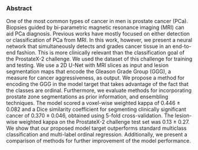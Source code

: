 ### Abstract

One of the most common types of cancer in men is prostate cancer (PCa). Biopsies guided by bi-parametric magnetic resonance imaging (MRI) can aid PCa diagnosis. Previous works have mostly focused on either detection or classification of PCa from MRI. In this work, however, we present a neural network that simultaneously detects and grades cancer tissue in an end-to-end fashion. This is more clinically relevant than the classification goal of the ProstateX-2 challenge. We used the dataset of this challenge for training and testing. We use a 2D U-Net with MRI slices as input and lesion segmentation maps that encode the Gleason Grade Group (GGG), a measure for cancer aggressiveness, as output. We propose a method for encoding the GGG in the model target that takes advantage of the fact that the classes are ordinal. Furthermore, we evaluate methods for incorporating prostate zone segmentations as prior information, and ensembling techniques. The model scored a voxel-wise weighted kappa of 0.446 ± 0.082 and a Dice similarity coefficient for segmenting clinically significant cancer of 0.370 ± 0.046, obtained using 5-fold cross-validation. The lesion-wise weighted kappa on the ProstateX-2 challenge test set was 0.13 ± 0.27. We show that our proposed model target outperforms standard multiclass classification and multi-label ordinal regression. Additionally, we present a comparison of methods for further improvement of the model performance.
